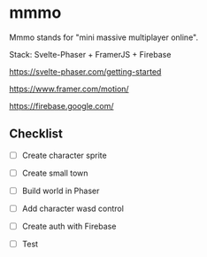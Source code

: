 # mmmo
Mmmo stands for "mini massive multiplayer online". 

Stack: Svelte-Phaser + FramerJS + Firebase

https://svelte-phaser.com/getting-started

https://www.framer.com/motion/

https://firebase.google.com/

## Checklist
- [ ] Create character sprite
- [ ] Create small town
- [ ] Build world in Phaser
- [ ] Add character wasd control
- [ ] Create auth with Firebase
- [ ] Test

